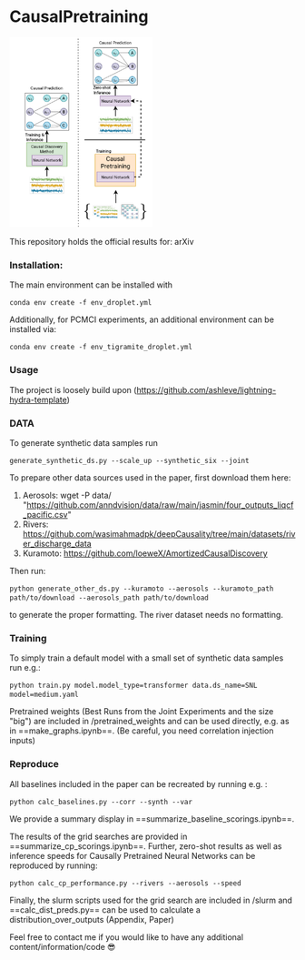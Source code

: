 # CausalPretraining



<img src="visualization.png" alt="image" width="50%" height="auto">

This repository holds the official results for: arXiv



### Installation: 


The main environment can be installed with 

```
conda env create -f env_droplet.yml
```

Additionally, for PCMCI experiments, an additional environment can be installed via: 

```
conda env create -f env_tigramite_droplet.yml
```


### Usage

The project is loosely build upon (https://github.com/ashleve/lightning-hydra-template)


### DATA

To generate synthetic data samples run 

```
generate_synthetic_ds.py --scale_up --synthetic_six --joint
```

To prepare other data sources used in the paper, first download them here: 

1. Aerosols: wget -P data/ "https://github.com/anndvision/data/raw/main/jasmin/four_outputs_liqcf_pacific.csv"
2. Rivers: https://github.com/wasimahmadpk/deepCausality/tree/main/datasets/river_discharge_data
3. Kuramoto: https://github.com/loeweX/AmortizedCausalDiscovery

Then run: 
```
python generate_other_ds.py --kuramoto --aerosols --kuramoto_path path/to/download --aerosols_path path/to/download
```
to generate the proper formatting. The river dataset needs no formatting.

### Training

To simply train a default model with a small set of synthetic data samples run e.g.: 

```
python train.py model.model_type=transformer data.ds_name=SNL model=medium.yaml
```

Pretrained weights (Best Runs from the Joint Experiments and the size "big") are included in /pretrained_weights and can be used directly, e.g. as in ==make_graphs.ipynb==. (Be careful, you need correlation injection inputs)


### Reproduce

All baselines included in the paper can be recreated by running e.g. :

```
python calc_baselines.py --corr --synth --var
```
We provide a summary display in ==summarize_baseline_scorings.ipynb==.


The results of the grid searches are provided in ==summarize_cp_scorings.ipynb==. 
Further, zero-shot results as well as inference speeds for Causally Pretrained Neural Networks can be reproduced by running: 
```
python calc_cp_performance.py --rivers --aerosols --speed
```


Finally, the slurm scripts used for the grid search are included in /slurm and ==calc_dist_preds.py== can be used to calculate a distribution_over_outputs (Appendix, Paper)




Feel free to contact me if you would like to have any additional content/information/code  :sunglasses:




